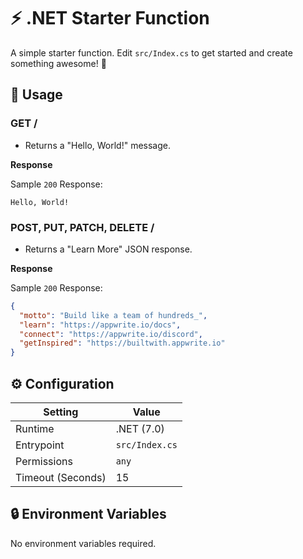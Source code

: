 # ⚡ .NET Starter Function

A simple starter function. Edit `src/Index.cs` to get started and create something awesome! 🚀

## 🧰 Usage

### GET /

- Returns a "Hello, World!" message.

**Response**

Sample `200` Response:

```text
Hello, World!
```

### POST, PUT, PATCH, DELETE /

- Returns a "Learn More" JSON response.

**Response**

Sample `200` Response:

```json
{
  "motto": "Build like a team of hundreds_",
  "learn": "https://appwrite.io/docs",
  "connect": "https://appwrite.io/discord",
  "getInspired": "https://builtwith.appwrite.io"
}
```

## ⚙️ Configuration

| Setting           | Value          |
|-------------------|----------------|
| Runtime           | .NET (7.0)     |
| Entrypoint        | `src/Index.cs` |
| Permissions       | `any`          |
| Timeout (Seconds) | 15             |

## 🔒 Environment Variables

No environment variables required.
